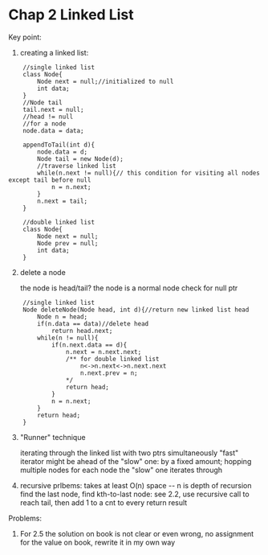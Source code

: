 Chap 2 Linked List
===

Key point:

1. creating a linked list: 

```
	//single linked list
	class Node{
		Node next = null;//initialized to null
		int data;
	}
	//Node tail 
	tail.next = null;
	//head != null
	//for a node
	node.data = data;
	
	appendToTail(int d){
		node.data = d;
		Node tail = new Node(d);
		//traverse linked list
		while(n.next != null){// this condition for visiting all nodes except tail before null
			n = n.next;
		}
		n.next = tail;
	}
	
	//double linked list
	class Node{
		Node next = null;
		Node prev = null;
		int data;
	}
```

2. delete a node 
	
	the node is head/tail?
	the node is a normal node
	check for null ptr

```
	//single linked list
	Node deleteNode(Node head, int d){//return new linked list head
		Node n = head;
		if(n.data == data)//delete head
			return head.next;
		while(n != null){
			if(n.next.data == d){
				n.next = n.next.next;
				/** for double linked list
					n<->n.next<->n.next.next
					n.next.prev = n;
				*/
				return head;
			}
			n = n.next;
		}
		return head;
	}
```

3. "Runner" technique

	iterating through the linked list with two ptrs simultaneously
	"fast" iterator might be ahead of the "slow" one: by a fixed amount; hopping multiple nodes for each node the "slow" one iterates through
	
4. recursive prlbems:
	takes at least O(n) space -- n is depth of recursion
	find the last node, 
	find kth-to-last node: see 2.2, use recursive call to reach tail, then add 1 to a cnt to every return result
	
Problems:

1. For 2.5 the solution on book is not clear or even wrong, no assignment for the value on book, rewrite it in my own way 